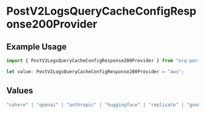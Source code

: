 # PostV2LogsQueryCacheConfigResponse200Provider

## Example Usage

```typescript
import { PostV2LogsQueryCacheConfigResponse200Provider } from "orq-poc-typescript-multi-env-version/models/operations";

let value: PostV2LogsQueryCacheConfigResponse200Provider = "aws";
```

## Values

```typescript
"cohere" | "openai" | "anthropic" | "huggingface" | "replicate" | "google" | "google-ai" | "azure" | "aws" | "anyscale" | "perplexity" | "groq" | "fal" | "leonardoai" | "nvidia"
```